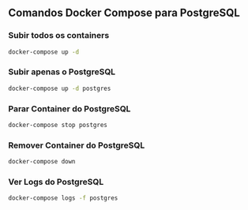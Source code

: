 ## Comandos Docker Compose para PostgreSQL

### Subir todos os containers
```bash
docker-compose up -d
```

### Subir apenas o PostgreSQL
```bash
docker-compose up -d postgres
```

### Parar Container do PostgreSQL
```bash
docker-compose stop postgres
```

### Remover Container do PostgreSQL
```bash
docker-compose down
```

### Ver Logs do PostgreSQL
```bash
docker-compose logs -f postgres
```